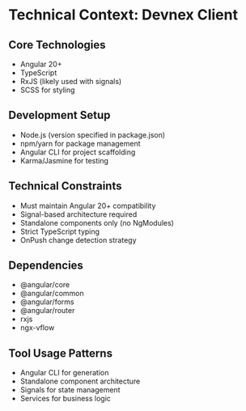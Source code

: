 # Technical Context: Devnex Client

## Core Technologies
- Angular 20+
- TypeScript
- RxJS (likely used with signals)
- SCSS for styling

## Development Setup
- Node.js (version specified in package.json)
- npm/yarn for package management
- Angular CLI for project scaffolding
- Karma/Jasmine for testing

## Technical Constraints
- Must maintain Angular 20+ compatibility
- Signal-based architecture required
- Standalone components only (no NgModules)
- Strict TypeScript typing
- OnPush change detection strategy

## Dependencies
- @angular/core
- @angular/common
- @angular/forms
- @angular/router
- rxjs
- ngx-vflow

## Tool Usage Patterns
- Angular CLI for generation
- Standalone component architecture
- Signals for state management
- Services for business logic
